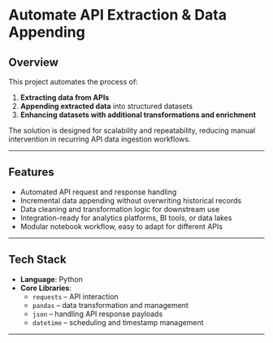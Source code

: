 # Automate API Extraction & Data Appending

## Overview
This project automates the process of:
1. **Extracting data from APIs**  
2. **Appending extracted data** into structured datasets  
3. **Enhancing datasets with additional transformations and enrichment**  

The solution is designed for scalability and repeatability, reducing manual intervention in recurring API data ingestion workflows.

---

## Features
-  Automated API request and response handling  
-  Incremental data appending without overwriting historical records  
-  Data cleaning and transformation logic for downstream use  
-  Integration-ready for analytics platforms, BI tools, or data lakes  
-  Modular notebook workflow, easy to adapt for different APIs  

---

## Tech Stack
- **Language**: Python  
- **Core Libraries**:  
  - `requests` – API interaction  
  - `pandas` – data transformation and management  
  - `json` – handling API response payloads  
  - `datetime` – scheduling and timestamp management  

---
